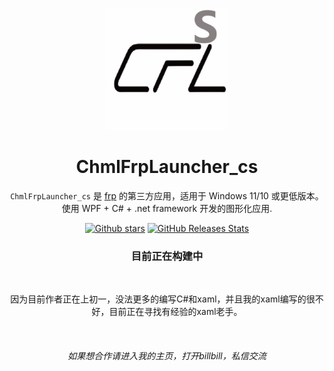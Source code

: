 <p align="center">
    <img src=".github/CFL.png"
        height="195">
</p>

<div align="center">

# ChmlFrpLauncher_cs

`ChmlFrpLauncher_cs` 是 [frp](https://github.com/fatedier/frp) 的第三方应用，适用于 Windows 11/10 或更低版本。 使用 WPF + C# + .net framework 开发的图形化应用.

<a href="https://github.com/Qianyiaz/ChmlFrpLauncher_cs">![Github stars](https://img.shields.io/github/stars/Qianyiaz/ChmlFrpLauncher_cs.svg)</a>
[![GitHub Releases Stats](https://img.shields.io/github/downloads/Qianyiaz/ChmlFrpLauncher_cs/total.svg?logo=github)](https://github.com/Qianyiaz/ChmlFrpLauncher_cs)
<br/>

### 目前正在构建中

<br/>

因为目前作者正在上初一，没法更多的编写C#和xaml，并且我的xaml编写的很不好，目前正在寻找有经验的xaml老手。

<br/>

###### 如果想合作请进入我的主页，打开billbill，私信交流

</div>
